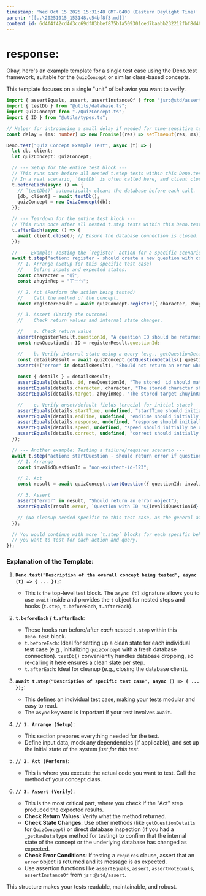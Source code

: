 ```yaml
---
timestamp: 'Wed Oct 15 2025 15:31:48 GMT-0400 (Eastern Daylight Time)'
parent: '[[..\20251015_153148.c54bf8f3.md]]'
content_id: 6d4f4f42cd4d3cc69df83bbef875b1a509301ced7baabb232212fbf8d46c5ad7
---
```


# response:

Okay, here's an example template for a single test case using the Deno.test framework, suitable for the `QuizConcept` or similar class-based concepts.

This template focuses on a single "unit" of behavior you want to verify.

```typescript
import { assertEquals, assert, assertInstanceOf } from "jsr:@std/assert";
import { testDb } from "@utils/database.ts";
import QuizConcept from "./QuizConcept.ts";
import { ID } from "@utils/types.ts";

// Helper for introducing a small delay if needed for time-sensitive tests
const delay = (ms: number) => new Promise((res) => setTimeout(res, ms));

Deno.test("Quiz Concept Example Test", async (t) => {
  let db, client;
  let quizConcept: QuizConcept;

  // --- Setup for the entire test block ---
  // This runs once before all nested t.step tests within this Deno.test block.
  // In a real scenario, `testDb` is often called here, and client closed in afterAll.
  t.beforeEach(async () => {
    // `testDb()` automatically cleans the database before each call.
    [db, client] = await testDb(); 
    quizConcept = new QuizConcept(db);
  });

  // --- Teardown for the entire test block ---
  // This runs once after all nested t.step tests within this Deno.test block have completed.
  t.afterEach(async () => {
    await client.close(); // Ensure the database connection is closed.
  });

  // --- Example: Testing the `register` action for a specific scenario ---
  await t.step("action: register - should create a new question with correct initial state", async () => {
    // 1. Arrange (Setup for this specific test case)
    //    Define inputs and expected states.
    const character = "新";
    const zhuyinRep = "ㄒㄧㄣ";

    // 2. Act (Perform the action being tested)
    //    Call the method of the concept.
    const registerResult = await quizConcept.register({ character, zhuyinRep });

    // 3. Assert (Verify the outcome)
    //    Check return values and internal state changes.

    //    a. Check return value
    assert(registerResult.questionId, "A question ID should be returned");
    const newQuestionId: ID = registerResult.questionId;

    //    b. Verify internal state using a query (e.g., getQuestionDetails)
    const detailsResult = await quizConcept.getQuestionDetails({ questionId: newQuestionId });
    assert(!("error" in detailsResult), "Should not return an error when fetching details");
    
    const { details } = detailsResult;
    assertEquals(details._id, newQuestionId, "The stored _id should match the registered ID");
    assertEquals(details.character, character, "The stored character should match input");
    assertEquals(details.target, zhuyinRep, "The stored target ZhuyinRep should match input");

    //    c. Verify unset/default fields (crucial for initial state)
    assertEquals(details.startTime, undefined, "startTime should initially be undefined");
    assertEquals(details.endTime, undefined, "endTime should initially be undefined");
    assertEquals(details.response, undefined, "response should initially be undefined");
    assertEquals(details.speed, undefined, "speed should initially be undefined");
    assertEquals(details.correct, undefined, "correct should initially be undefined");
  });

  // --- Another example: Testing a failure/requires scenario ---
  await t.step("action: startQuestion - should return error if question not found", async () => {
    // 1. Arrange
    const invalidQuestionId = "non-existent-id-123";

    // 2. Act
    const result = await quizConcept.startQuestion({ questionId: invalidQuestionId });

    // 3. Assert
    assert("error" in result, "Should return an error object");
    assertEquals(result.error, `Question with ID '${invalidQuestionId}' not found.`, "Error message should be specific");

    // (No cleanup needed specific to this test case, as the general afterEach handles client close)
  });

  // You would continue with more `t.step` blocks for each specific behavior or scenario
  // you want to test for each action and query.
});
```

### Explanation of the Template:

1. **`Deno.test("Description of the overall concept being tested", async (t) => { ... });`**:
   * This is the top-level test block. The `async (t)` signature allows you to use `await` inside and provides the `t` object for nested steps and hooks (`t.step`, `t.beforeEach`, `t.afterEach`).

2. **`t.beforeEach` / `t.afterEach`**:
   * These hooks run before/after *each* nested `t.step` within this `Deno.test` block.
   * `t.beforeEach`: Ideal for setting up a clean state for each individual test case (e.g., initializing `quizConcept` with a fresh database connection). `testDb()` conveniently handles database dropping, so re-calling it here ensures a clean slate per step.
   * `t.afterEach`: Ideal for cleanup (e.g., closing the database client).

3. **`await t.step("Description of specific test case", async () => { ... });`**:
   * This defines an individual test case, making your tests modular and easy to read.
   * The `async` keyword is important if your test involves `await`.

4. **`// 1. Arrange (Setup)`**:
   * This section prepares everything needed for the test.
   * Define input data, mock any dependencies (if applicable), and set up the initial state of the system *just for this test*.

5. **`// 2. Act (Perform)`**:
   * This is where you execute the actual code you want to test. Call the method of your concept class.

6. **`// 3. Assert (Verify)`**:
   * This is the most critical part, where you check if the "Act" step produced the expected results.
   * **Check Return Values**: Verify what the method returned.
   * **Check State Changes**: Use other methods (like `getQuestionDetails` for `QuizConcept`) or direct database inspection (if you had a `_getRawData` type method for testing) to confirm that the internal state of the concept or the underlying database has changed as expected.
   * **Check Error Conditions**: If testing a `requires` clause, assert that an `error` object is returned and its message is as expected.
   * Use assertion functions like `assertEquals`, `assert`, `assertNotEquals`, `assertInstanceOf` from `jsr:@std/assert`.

This structure makes your tests readable, maintainable, and robust.
